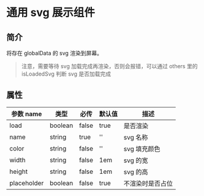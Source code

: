 # 通用 svg 展示组件

## 简介

将存在 globalData 的 svg 渲染到屏幕。

> 注意，需要等待 svg 加载完成再渲染，否则会报错，可以通过 others 里的 isLoadedSvg 判断 svg 是否加载完成

## 属性

| 参数 name   | 类型    | 必传  | 默认值 | 描述             |
| ----------- | ------- | ----- | ------ | ---------------- |
| load        | boolean | false | true   | 是否渲染         |
| name        | string  | true  | ''     | svg 名称         |
| color       | string  | false | ''     | svg 填充颜色     |
| width       | string  | false | 1em    | svg 的宽         |
| height      | string  | false | 1em    | svg 的高         |
| placeholder | boolean | false | true   | 不渲染时是否占位 |
